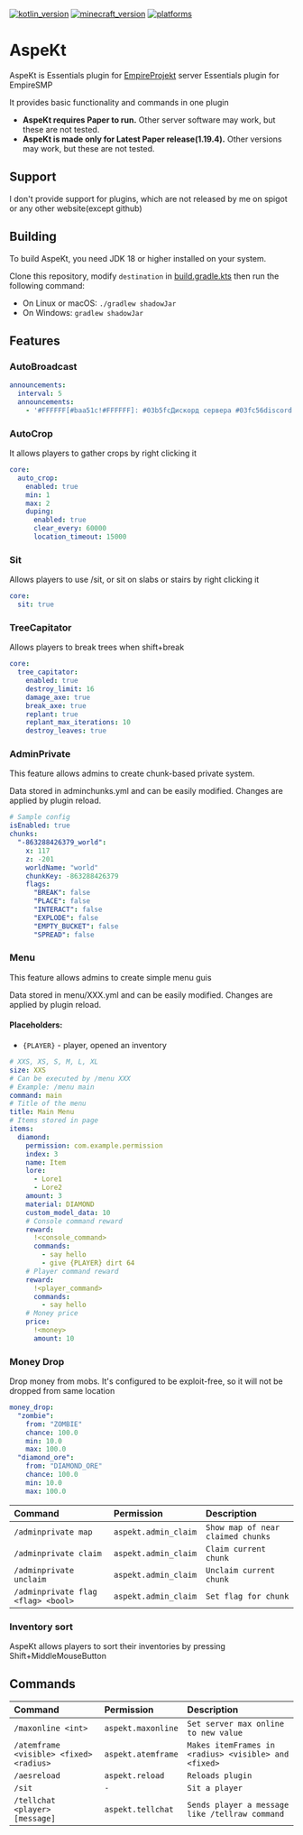 [![kotlin_version](https://img.shields.io/badge/kotlin-1.9.0-blueviolet?style=flat-square)](https://github.com/Astra-Interactive/AstraLibs)
[![minecraft_version](https://img.shields.io/badge/minecraft-1.20-green?style=flat-square)](https://github.com/Astra-Interactive/AstraLibs)
[![platforms](https://img.shields.io/badge/platform-spigot-blue?style=flat-square)](https://github.com/Astra-Interactive/AstraLibs)

# AspeKt

AspeKt is Essentials plugin for [EmpireProjekt](https://EmpireProjekt.ru) server
Essentials plugin for EmpireSMP

It provides basic functionality and commands in one plugin

* **AspeKt requires Paper to run.** Other server software may work, but these are not tested.
* **AspeKt is made only for Latest Paper release(1.19.4).** Other versions may work, but these are not tested.

## Support

I don't provide support for plugins, which are not released by me on spigot or any other website(except github)

## Building

To build AspeKt, you need JDK 18 or higher installed on your system.

Clone this repository, modify `destination` in [build.gradle.kts](plugin/build.gradle.kts) then run the following
command:

* On Linux or macOS: `./gradlew shadowJar`
* On Windows: `gradlew shadowJar`

## Features

### AutoBroadcast

```yaml
announcements:
  interval: 5
  announcements:
    - '#FFFFFF[#baa51c!#FFFFFF]: #03b5fcДискорд сервера #03fc56discord.gg/Gwukdr8'
```

### AutoCrop

It allows players to gather crops by right clicking it

```yaml
core:
  auto_crop:
    enabled: true
    min: 1
    max: 2
    duping:
      enabled: true
      clear_every: 60000
      location_timeout: 15000
```

### Sit

Allows players to use /sit, or sit on slabs or stairs by right clicking it

```yaml
core:
  sit: true
```

### TreeCapitator

Allows players to break trees when shift+break

```yaml
core:
  tree_capitator:
    enabled: true
    destroy_limit: 16
    damage_axe: true
    break_axe: true
    replant: true
    replant_max_iterations: 10
    destroy_leaves: true
```

### AdminPrivate

This feature allows admins to create chunk-based private system.

Data stored in adminchunks.yml and can be easily modified. Changes are applied by plugin reload.

```yaml
# Sample config
isEnabled: true
chunks:
  "-863288426379_world":
    x: 117
    z: -201
    worldName: "world"
    chunkKey: -863288426379
    flags:
      "BREAK": false
      "PLACE": false
      "INTERACT": false
      "EXPLODE": false
      "EMPTY_BUCKET": false
      "SPREAD": false
```

### Menu

This feature allows admins to create simple menu guis

Data stored in menu/XXX.yml and can be easily modified. Changes are applied by plugin reload.

#### Placeholders:

- `{PLAYER}` - player, opened an inventory

```yaml
# XXS, XS, S, M, L, XL
size: XXS
# Can be executed by /menu XXX
# Example: /menu main
command: main
# Title of the menu
title: Main Menu
# Items stored in page
items:
  diamond:
    permission: com.example.permission
    index: 3
    name: Item
    lore:
      - Lore1
      - Lore2
    amount: 3
    material: DIAMOND
    custom_model_data: 10
    # Console command reward
    reward:
      !<console_command>
      commands:
        - say hello
        - give {PLAYER} dirt 64
    # Player command reward
    reward:
      !<player_command>
      commands:
        - say hello
    # Money price         
    price:
      !<money>
      amount: 10
```

### Money Drop
Drop money from mobs. It's configured to be exploit-free, so it will not be dropped from same location
```yaml
money_drop:
  "zombie":
    from: "ZOMBIE"
    chance: 100.0
    min: 10.0
    max: 100.0
  "diamond_ore":
    from: "DIAMOND_ORE"
    chance: 100.0
    min: 10.0
    max: 100.0
```

| Command                            | Permission           | Description                       |
|:-----------------------------------|:---------------------|:----------------------------------|
| `/adminprivate map`                | `aspekt.admin_claim` | `Show map of near claimed chunks` |
| `/adminprivate claim`              | `aspekt.admin_claim` | `Claim current chunk`             |
| `/adminprivate unclaim`            | `aspekt.admin_claim` | `Unclaim current chunk`           |
| `/adminprivate flag <flag> <bool>` | `aspekt.admin_claim` | `Set flag for chunk`              |

### Inventory sort

AspeKt allows players to sort their inventories by pressing Shift+MiddleMouseButton

## Commands

| Command                                 | Permission         | Description                                          |
|:----------------------------------------|:-------------------|:-----------------------------------------------------|
| `/maxonline <int>`                      | `aspekt.maxonline` | `Set server max online to new value`                 |
| `/atemframe <visible> <fixed> <radius>` | `aspekt.atemframe` | `Makes itemFrames in <radius> <visible> and <fixed>` |
| `/aesreload`                            | `aspekt.reload`    | `Reloads plugin`                                     |
| `/sit`                                  | `-`                | `Sit a player`                                       |
| `/tellchat <player> [message]`          | `aspekt.tellchat`  | `Sends player a message like /tellraw command`       |
